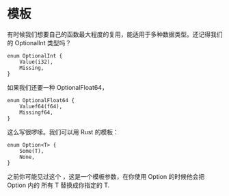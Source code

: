 模板
===

有时候我们想要自己的函数最大程度的复用，能适用于多种数据类型。还记得我们的 OptionalInt 类型吗？

	enum OptionalInt {
		Value(i32),
		Missing,
	}
	
如果我们还要一种 OptionalFloat64，

	enum OptionalFloat64 {
    	Valuef64(f64),
    	Missingf64,
	}

这么写很啰嗦。我们可以用 Rust 的模板：

	enum Option<T> {
		Some(T),
		None,
	}
	
之前你可能见过这个 <T>，这是一个模板参数，在你使用 Option 的时候他会把 Option 内的 所有 T 替换成你指定的 T.